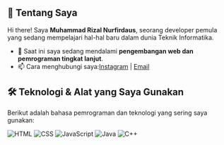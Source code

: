 ## 👋 Tentang Saya
Hi there! Saya **Muhammad Rizal Nurfirdaus**, seorang developer pemula yang sedang mempelajari hal-hal baru dalam dunia Teknik Informatika.

- 🌱 Saat ini saya sedang mendalami **pengembangan web dan pemrograman tingkat lanjut**.
- 📫 Cara menghubungi saya:[Instagram](https://www.instagram.com/crawasy_zall?igsh=MXZjMnRuYnJhczNxbg==) | [Email](mailto:muhammadrizalnurfirdaus@gmain.com)



## 🛠️ Teknologi & Alat yang Saya Gunakan
Berikut adalah bahasa pemrograman dan teknologi yang sering saya gunakan:

![HTML](https://img.shields.io/badge/-HTML-E34F26?style=flat-square&logo=html5&logoColor=white)
![CSS](https://img.shields.io/badge/-CSS-1572B6?style=flat-square&logo=css3&logoColor=white)
![JavaScript](https://img.shields.io/badge/-JavaScript-F7DF1E?style=flat-square&logo=javascript&logoColor=black)
![Java](https://img.shields.io/badge/-Java-007396?style=flat-square&logo=java&logoColor=white)
![C++](https://img.shields.io/badge/-C++-00599C?style=flat-square&logo=c%2B%2B&logoColor=white)

